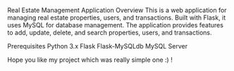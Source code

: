 Real Estate Management Application
Overview
This is a web application for managing real estate properties, users, and transactions. Built with Flask, it uses MySQL for database management. The application provides features to add, update, delete, and search properties, users, and transactions.

Prerequisites
Python 3.x
Flask
Flask-MySQLdb
MySQL Server

Hope you like my project which was really simple one :) !
